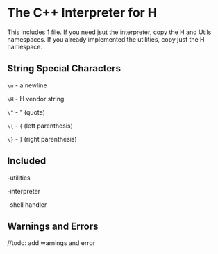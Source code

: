# The C++ Interpreter for H

This includes 1 file. If you need jsut the interpreter, copy the H and Utils namespaces.
If you already implemented the utilities, copy just the H namespace.

## String Special Characters

`\n` - a newline

`\H` - H vendor string

`\"` - " (quote)

`\{` - { (left parenthesis)

`\}` - } (right parenthesis)

## Included

-utilities

-interpreter

-shell handler

## Warnings and Errors

//todo: add warnings and error

